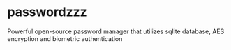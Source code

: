 # passwordzzz
Powerful open-source password manager that utilizes sqlite database, AES encryption and biometric authentication
